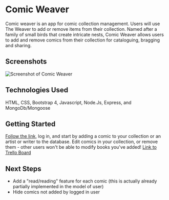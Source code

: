 # Comic Weaver

Comic weaver is an app for comic collection management. Users will use The Weaver to add or remove items from their collection. Named after a family of small birds that create intricate nests, Comic Weaver allows users to add and remove comics from their collection for cataloguing, bragging and sharing.
## Screenshots
![Screenshot of Comic Weaver](https://i.imgur.com/XxatGZP.png)

## Technologies Used
HTML, CSS, Bootstrap 4, Javascript, Node.Js, Express, and MongoDb/Mongoose

## Getting Started
[Follow the link](https://comic-weaver.herokuapp.com/), log in, and start by adding a comic to your collection or an artist or writer to the database. Edit comics in your collection, or remove them - other users won't be able to modify books you've added! 
[Link to Trello Board](https://trello.com/b/bW8YlDG2/project-2-comic-weaver)

## Next Steps
* Add a "read/reading" feature for each comic (this is actually already partially implemented in the model of user)
* Hide comics not added by logged in user